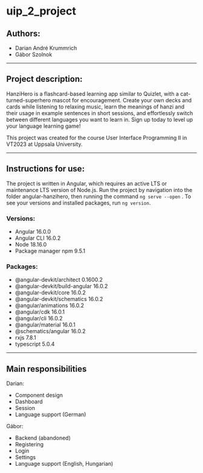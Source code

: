 # uip_2_project

## Authors: 
- Darian André Krummrich
- Gábor Szolnok
***

## Project description:

HanziHero is a flashcard-based learning app similar to Quizlet, with a cat-turned-superhero mascot for encouragement. Create your own decks and cards while listening to relaxing music, learn the meanings of hanzi and their usage in example sentences in short sessions, and effortlessly switch between different languages you want to learn in. Sign up today to level up your language learning game!

This project was created for the course User Interface Programming II in VT2023 at Uppsala University. 
***

## Instructions for use:
The project is written in Angular, which requires an active LTS or maintenance LTS version of Node.js. 
Run the project by navigation into the folder angular-hanzihero, then running the command 
```ng serve --open``` .
To see your versions and installed packages, run ```ng version```.

### Versions:
- Angular 16.0.0
- Angular CLI 16.0.2
- Node 18.16.0
- Package manager npm 9.5.1

### Packages:
- @angular-devkit/architect       0.1600.2
- @angular-devkit/build-angular   16.0.2
- @angular-devkit/core            16.0.2
- @angular-devkit/schematics      16.0.2
- @angular/animations             16.0.2
- @angular/cdk                    16.0.1
- @angular/cli                    16.0.2
- @angular/material               16.0.1
- @schematics/angular             16.0.2
- rxjs                            7.8.1
- typescript                      5.0.4


***

## Main responsibilities
Darian:
- Component design
- Dashboard
- Session
- Language support (German)

Gábor:
- Backend (abandoned)
- Registering
- Login
- Settings
- Language support (English, Hungarian)